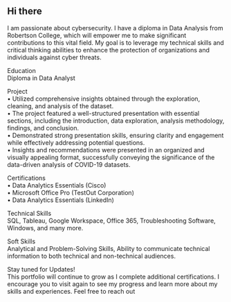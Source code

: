 ## Hi there 

I am passionate about cybersecurity. I have a diploma in Data Analysis from Robertson College, which will empower me to make significant contributions to this vital field. My goal is to leverage my technical skills and critical thinking abilities to enhance the protection of organizations and individuals against cyber threats.

Education    
        Diploma in Data Analyst

Project    
        • Utilized comprehensive insights obtained through the exploration, cleaning, and analysis of the dataset.           
        • The project featured a well-structured presentation with essential sections, including the introduction, data exploration, analysis methodology, findings, and conclusion.    
        • Demonstrated strong presentation skills, ensuring clarity and engagement while effectively addressing potential questions.           
        • Insights and recommendations were presented in an organized and visually appealing format, successfully conveying the significance of the data-driven analysis of COVID-19 datasets. 

Certifications        
        • Data Analytics Essentials (Cisco)    
        • Microsoft Office Pro (TestOut Corporation)           
        • Data Analytics Essentials (LinkedIn) 

Technical Skills        
        SQL, Tableau, Google Workspace, Office 365, Troubleshooting Software, Windows, and many more.
    
Soft Skills        
        Analytical and Problem-Solving Skills, Ability to communicate technical information to both technical and non-technical audiences.

Stay tuned for Updates!    
This portfolio will continue to grow as I complete additional certifications. I encourage you to visit again to see my progress and learn more about my skills and experiences. Feel free to reach out
